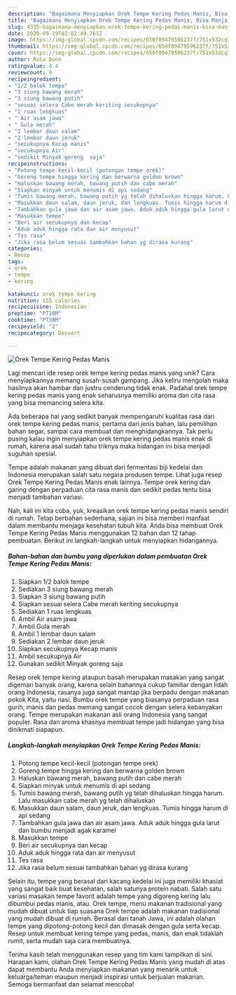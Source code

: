 ```yaml
---
description: "Bagaimana Menyiapkan Orek Tempe Kering Pedas Manis, Bisa Manjain Lidah"
title: "Bagaimana Menyiapkan Orek Tempe Kering Pedas Manis, Bisa Manjain Lidah"
slug: 4335-bagaimana-menyiapkan-orek-tempe-kering-pedas-manis-bisa-manjain-lidah
date: 2020-09-29T02:02:49.761Z
image: https://img-global.cpcdn.com/recipes/650f09479596237f/751x532cq70/orek-tempe-kering-pedas-manis-foto-resep-utama.jpg
thumbnail: https://img-global.cpcdn.com/recipes/650f09479596237f/751x532cq70/orek-tempe-kering-pedas-manis-foto-resep-utama.jpg
cover: https://img-global.cpcdn.com/recipes/650f09479596237f/751x532cq70/orek-tempe-kering-pedas-manis-foto-resep-utama.jpg
author: Rosa Dunn
ratingvalue: 4.4
reviewcount: 9
recipeingredient:
- "1/2 balok tempe"
- "3 siung bawang merah"
- "3 siung bawang putih"
- "sesuai selera Cabe merah keriting secukupnya"
- "1 ruas lengkuas"
- " Air asam jawa"
- " Gula merah"
- "1 lembar daun salam"
- "2 lembar daun jeruk"
- "secukupnya Kecap manis"
- "secukupnya Air"
- "sedikit Minyak goreng  saja"
recipeinstructions:
- "Potong tempe kecil-kecil (potongan tempe orek)"
- "Goreng tempe hingga kering dan berwarna golden brown"
- "Haluskan bawang merah, bawang putih dan cabe merah"
- "Siapkan minyak untuk menumis di api sedang"
- "Tumis bawang merah, bawang putih yg telah dihaluskan hingga harum. Lalu masukkan cabe merah yg telah dihaluskan"
- "Masukkan daun salam, daun jeruk, dan lengkuas. Tumis hingga harum di api sedang"
- "Tambahkan gula jawa dan air asam jawa. Aduk aduk hingga gula larut dan bumbu menjadi agak karamel"
- "Masukkan tempe"
- "Beri air secukupnya dan kecap"
- "Aduk aduk hingga rata dan air menyusut"
- "Tes rasa"
- "Jika rasa belum sesuai tambahkan bahan yg dirasa kurang"
categories:
- Resep
tags:
- orek
- tempe
- kering

katakunci: orek tempe kering 
nutrition: 155 calories
recipecuisine: Indonesian
preptime: "PT16M"
cooktime: "PT38M"
recipeyield: "2"
recipecategory: Dessert

---
```



![Orek Tempe Kering Pedas Manis](https://img-global.cpcdn.com/recipes/650f09479596237f/751x532cq70/orek-tempe-kering-pedas-manis-foto-resep-utama.jpg)

Lagi mencari ide resep orek tempe kering pedas manis yang unik? Cara menyiapkannya memang susah-susah gampang. Jika keliru mengolah maka hasilnya akan hambar dan justru cenderung tidak enak. Padahal orek tempe kering pedas manis yang enak seharusnya memiliki aroma dan cita rasa yang bisa memancing selera kita.

Ada beberapa hal yang sedikit banyak mempengaruhi kualitas rasa dari orek tempe kering pedas manis, pertama dari jenis bahan, lalu pemilihan bahan segar, sampai cara membuat dan menghidangkannya. Tak perlu pusing kalau ingin menyiapkan orek tempe kering pedas manis enak di rumah, karena asal sudah tahu triknya maka hidangan ini bisa menjadi suguhan spesial.

Tempe adalah makanan yang dibuat dari fermentasi biji kedelai dan Indonesia merupakan salah satu negara produsen tempe. Lihat juga resep Orek Tempe Kering Pedas Manis enak lainnya. Tempe orek kering dan garing dengan perpaduan cita rasa manis dan sedikit pedas tentu bisa menjadi tambahan variasi.


Nah, kali ini kita coba, yuk, kreasikan orek tempe kering pedas manis sendiri di rumah. Tetap berbahan sederhana, sajian ini bisa memberi manfaat dalam membantu menjaga kesehatan tubuh kita. Anda bisa membuat Orek Tempe Kering Pedas Manis menggunakan 12 bahan dan 12 tahap pembuatan. Berikut ini langkah-langkah untuk menyiapkan hidangannya.

<!--inarticleads1-->

##### Bahan-bahan dan bumbu yang diperlukan dalam pembuatan Orek Tempe Kering Pedas Manis:

1. Siapkan 1/2 balok tempe
1. Sediakan 3 siung bawang merah
1. Siapkan 3 siung bawang putih
1. Siapkan sesuai selera Cabe merah keriting secukupnya
1. Sediakan 1 ruas lengkuas
1. Ambil  Air asam jawa
1. Ambil  Gula merah
1. Ambil 1 lembar daun salam
1. Sediakan 2 lembar daun jeruk
1. Siapkan secukupnya Kecap manis
1. Ambil secukupnya Air
1. Gunakan sedikit Minyak goreng  saja


Resep orek tempe kering ataupun basah merupakan masakan yang sangat digemari banyak orang, karena selain bahannya cukup familiar dengan lidah orang Indonesia, rasanya juga sangat mantap jika berpadu dengan makanan pokok Kita, yaitu nasi. Bumbu orek tempe yang biasanya perpaduan rasa gurih, manis dan pedas memang sangat cocok dengan selera kebanyakan orang. Tempe merupakan makanan asli orang Indonesia yang sangat populer. Rasa dan aroma khasnya membuat tempe jadi hidangan yang bisa dinikmati siapapun. 

<!--inarticleads2-->

##### Langkah-langkah menyiapkan Orek Tempe Kering Pedas Manis:

1. Potong tempe kecil-kecil (potongan tempe orek)
1. Goreng tempe hingga kering dan berwarna golden brown
1. Haluskan bawang merah, bawang putih dan cabe merah
1. Siapkan minyak untuk menumis di api sedang
1. Tumis bawang merah, bawang putih yg telah dihaluskan hingga harum. Lalu masukkan cabe merah yg telah dihaluskan
1. Masukkan daun salam, daun jeruk, dan lengkuas. Tumis hingga harum di api sedang
1. Tambahkan gula jawa dan air asam jawa. Aduk aduk hingga gula larut dan bumbu menjadi agak karamel
1. Masukkan tempe
1. Beri air secukupnya dan kecap
1. Aduk aduk hingga rata dan air menyusut
1. Tes rasa
1. Jika rasa belum sesuai tambahkan bahan yg dirasa kurang


Selain itu, tempe yang berasal dari kacang kedelai ini juga memiliki khasiat yang sangat baik buat kesehatan, salah satunya protein nabati. Salah satu variasi masakan tempe favorit adalah tempe yang digoreng kering lalu dibumbui pedas manis, atau. Orek tempe, menu makanan tradisional yang mudah dibuat untuk tiap suasana Orek tempe adalah makanan tradisional yang mudah dibuat di rumah. Berasal dari tanah Jawa, ini adalah olahan tempe yang dipotong-potong kecil dan dimasak dengan gula serta kecap. Resep untuk membuat kering tempe yang pedas, manis, dan enak tidaklah rumit, serta mudah saja cara membuatnya. 

Terima kasih telah menggunakan resep yang tim kami tampilkan di sini. Harapan kami, olahan Orek Tempe Kering Pedas Manis yang mudah di atas dapat membantu Anda menyiapkan makanan yang menarik untuk keluarga/teman maupun menjadi inspirasi untuk berjualan makanan. Semoga bermanfaat dan selamat mencoba!
